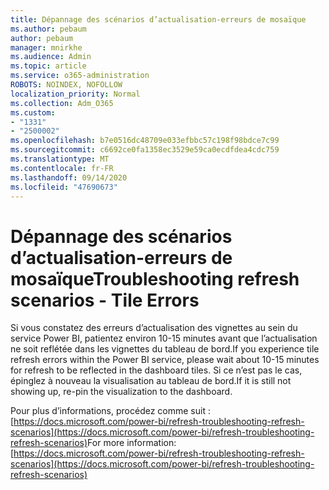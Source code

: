 ```yaml
---
title: Dépannage des scénarios d’actualisation-erreurs de mosaïque
ms.author: pebaum
author: pebaum
manager: mnirkhe
ms.audience: Admin
ms.topic: article
ms.service: o365-administration
ROBOTS: NOINDEX, NOFOLLOW
localization_priority: Normal
ms.collection: Adm_O365
ms.custom:
- "1331"
- "2500002"
ms.openlocfilehash: b7e0516dc48709e033efbbc57c198f98bdce7c99
ms.sourcegitcommit: c6692ce0fa1358ec3529e59ca0ecdfdea4cdc759
ms.translationtype: MT
ms.contentlocale: fr-FR
ms.lasthandoff: 09/14/2020
ms.locfileid: "47690673"
---
```

# <a name="troubleshooting-refresh-scenarios---tile-errors"></a><span data-ttu-id="fc90b-102">Dépannage des scénarios d’actualisation-erreurs de mosaïque</span><span class="sxs-lookup"><span data-stu-id="fc90b-102">Troubleshooting refresh scenarios - Tile Errors</span></span>

<span data-ttu-id="fc90b-103">Si vous constatez des erreurs d’actualisation des vignettes au sein du service Power BI, patientez environ 10-15 minutes avant que l’actualisation ne soit reflétée dans les vignettes du tableau de bord.</span><span class="sxs-lookup"><span data-stu-id="fc90b-103">If you experience tile refresh errors  within the Power BI service, please wait about 10-15 minutes for refresh to be reflected in the dashboard tiles.</span></span> <span data-ttu-id="fc90b-104">Si ce n’est pas le cas, épinglez à nouveau la visualisation au tableau de bord.</span><span class="sxs-lookup"><span data-stu-id="fc90b-104">If it is still not showing up, re-pin the visualization to the dashboard.</span></span>

<span data-ttu-id="fc90b-105">Pour plus d’informations, procédez comme suit : [https://docs.microsoft.com/power-bi/refresh-troubleshooting-refresh-scenarios](https://docs.microsoft.com/power-bi/refresh-troubleshooting-refresh-scenarios)</span><span class="sxs-lookup"><span data-stu-id="fc90b-105">For more information: [https://docs.microsoft.com/power-bi/refresh-troubleshooting-refresh-scenarios](https://docs.microsoft.com/power-bi/refresh-troubleshooting-refresh-scenarios)</span></span>
